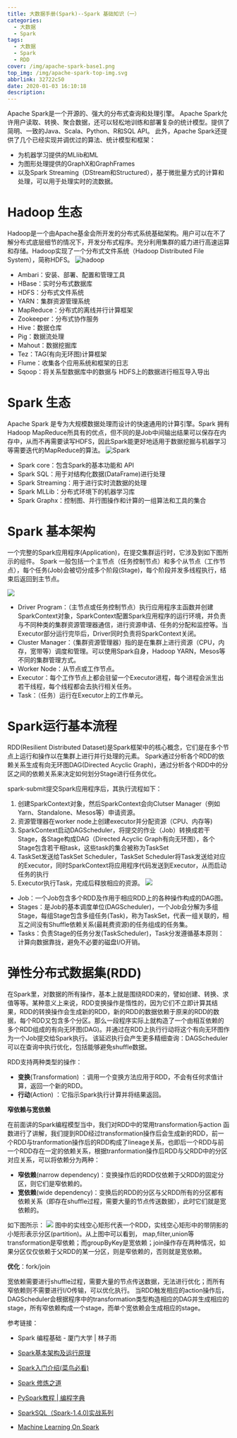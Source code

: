 ```yaml
---
title: 大数据手册(Spark)--Spark 基础知识（一）
categories:
  - 大数据
  - Spark
tags:
  - 大数据
  - Spark
  - RDD
cover: /img/apache-spark-base1.png
top_img: /img/apache-spark-top-img.svg
abbrlink: 32722c50
date: 2020-01-03 16:10:18
description:
---
```


Apache Spark是一个开源的、强大的分布式查询和处理引擎。
Apache Spark允许用户读取、转换、聚合数据，还可以轻松地训练和部署复杂的统计模型。提供了简明、一致的Java、Scala、Python、R和SQL API。
此外，Apache Spark还提供了几个已经实现并调优过的算法、统计模型和框架：

- 为机器学习提供的MLlib和ML
- 为图形处理提供的GraphX和GraphFrames
- 以及Spark Streaming（DStream和Structured），基于微批量方式的计算和处理，可以用于处理实时的流数据。

# Hadoop 生态

Hadoop是一个由Apache基金会所开发的分布式系统基础架构。用户可以在不了解分布式底层细节的情况下，开发分布式程序。充分利用集群的威力进行高速运算和存储。Hadoop实现了一个分布式文件系统（Hadoop Distributed File System），简称HDFS。
![hadoop](https://warehouse-1310574346.cos.ap-shanghai.myqcloud.com/images/common/hadoop-parts.PNG)

- Ambari：安装、部署、配置和管理工具
- HBase：实时分布式数据库
- HDFS：分布式文件系统
- YARN：集群资源管理系统
- MapReduce：分布式的离线并行计算框架
- Zookeeper：分布式协作服务
- Hive：数据仓库
- Pig：数据流处理
- Mahout：数据挖掘库
- Tez：TAG(有向无环图)计算框架
- Flume：收集各个应用系统和框架的日志
- Sqoop：将关系型数据库中的数据与 HDFS上的数据进行相互导入导出

# Spark 生态

Apache Spark 是专为大规模数据处理而设计的快速通用的计算引擎。Spark 拥有Hadoop MapReduce所具有的优点，但不同的是Job中间输出结果可以保存在内存中，从而不再需要读写HDFS，因此Spark能更好地适用于数据挖掘与机器学习等需要迭代的MapReduce的算法。
![Spark](https://warehouse-1310574346.cos.ap-shanghai.myqcloud.com/images/spark/spark-sys.PNG)

- Spark core：包含Spark的基本功能和 API
- Spark SQL：用于对结构化数据(DataFrame)进行处理
- Spark Streaming：用于进行实时流数据的处理
- Spark MLLib：分布式环境下的机器学习库
- Spark Graphx：控制图、并行图操作和计算的一组算法和工具的集合

# Spark 基本架构

一个完整的Spark应用程序(Application)，在提交集群运行时，它涉及到如下图所示的组件。
Spark 一般包括一个主节点（任务控制节点）和多个从节点（工作节点），每个任务(Job)会被切分成多个阶段(Stage)，每个阶段并发多线程执行，结束后返回到主节点。

![](https://warehouse-1310574346.cos.ap-shanghai.myqcloud.com/images/spark/spark-application.png)

- Driver Program：（主节点或任务控制节点）执行应用程序主函数并创建SparkContext对象，SparkContext配置Spark应用程序的运行环境，并负责与不同种类的集群资源管理器通信，进行资源申请、任务的分配和监控等。当Executor部分运行完毕后，Driver同时负责将SparkContext关闭。
- Cluster Manager：（集群资源管理器）指的是在集群上进行资源（CPU，内存，宽带等）调度和管理。可以使用Spark自身，Hadoop YARN，Mesos等不同的集群管理方式。
- Worker Node：从节点或工作节点。
- Executor：每个工作节点上都会驻留一个Executor进程，每个进程会派生出若干线程，每个线程都会去执行相关任务。
- Task：（任务）运行在Executor上的工作单元。


# Spark运行基本流程

RDD(Resilient Distributed Dataset)是Spark框架中的核心概念，它们是在多个节点上运行和操作以在集群上进行并行处理的元素。
Spark通过分析各个RDD的依赖关系生成有向无环图DAG(Directed Acyclic Graph)，通过分析各个RDD中的分区之间的依赖关系来决定如何划分Stage进行任务优化。

spark-submit提交Spark应用程序后，其执行流程如下：
1. 创建SparkContext对象，然后SparkContext会向Clutser Manager（例如Yarn、Standalone、Mesos等）申请资源。
2. 资源管理器在worker node上创建executor并分配资源（CPU、内存等)
3. SparkContext启动DAGScheduler，将提交的作业（Job）转换成若干Stage，各Stage构成DAG（Directed Acyclic Graph有向无环图），各个Stage包含若干相task，这些task的集合被称为TaskSet
4. TaskSet发送给TaskSet Scheduler，TaskSet Scheduler将Task发送给对应的Executor，同时SparkContext将应用程序代码发送到Executor，从而启动任务的执行
5. Executor执行Task，完成后释放相应的资源。
![](https://warehouse-1310574346.cos.ap-shanghai.myqcloud.com/images/spark/spark-submit.png)

- Job：一个Job包含多个RDD及作用于相应RDD上的各种操作构成的DAG图。
- Stages：是Job的基本调度单位(DAGScheduler)，一个Job会分解为多组Stage，每组Stage包含多组任务(Task)，称为TaskSet，代表一组关联的，相互之间没有Shuffle依赖关系(最耗费资源)的任务组成的任务集。
- Tasks：负责Stage的任务分发(TaskScheduler)，Task分发遵循基本原则：计算向数据靠拢，避免不必要的磁盘I/O开销。

# 弹性分布式数据集(RDD)

在Spark里，对数据的所有操作，基本上就是围绕RDD来的，譬如创建、转换、求值等等。某种意义上来说，RDD变换操作是惰性的，因为它们不立即计算其结果，RDD的转换操作会生成新的RDD，新的RDD的数据依赖于原来的RDD的数据，每个RDD又包含多个分区。那么一段程序实际上就构造了一个由相互依赖的多个RDD组成的有向无环图(DAG)。并通过在RDD上执行行动将这个有向无环图作为一个Job提交给Spark执行。
该延迟执行会产生更多精细查询：DAGScheduler可以在查询中执行优化，包括能够避免shuffle数据。

RDD支持两种类型的操作：
-   **变换**(Transformation) ：调用一个变换方法应用于RDD，不会有任何求值计算，返回一个新的RDD。
-   **行动**(Action)  ：它指示Spark执行计算并将结果返回。

**窄依赖与宽依赖**

在前面讲的Spark编程模型当中，我们对RDD中的常用transformation与action 函数进行了讲解，我们提到RDD经过transformation操作后会生成新的RDD，前一个RDD与tranformation操作后的RDD构成了lineage关系，也即后一个RDD与前一个RDD存在一定的依赖关系，根据tranformation操作后RDD与父RDD中的分区对应关系，可以将依赖分为两种：
- **窄依赖**(narrow dependency)：变换操作后的RDD仅依赖于父RDD的固定分区，则它们是窄依赖的。
- **宽依赖**(wide dependency)：变换后的RDD的分区与父RDD所有的分区都有依赖关系（即存在shuffle过程，需要大量的节点传送数据），此时它们就是宽依赖的。

如下图所示：
![](https://warehouse-1310574346.cos.ap-shanghai.myqcloud.com/images/spark/spark-dependency.png)
图中的实线空心矩形代表一个RDD，实线空心矩形中的带阴影的小矩形表示分区(partition)。从上图中可以看到， map,filter,union等transformation是窄依赖；而groupByKey是宽依赖；join操作存在两种情况，如果分区仅仅依赖于父RDD的某一分区，则是窄依赖的，否则就是宽依赖。

**优化**：fork/join

宽依赖需要进行shuffle过程，需要大量的节点传送数据，无法进行优化；而所有窄依赖则不需要进行I/O传输，可以优化执行。
当RDD触发相应的action操作后，DAGScheduler会根据程序中的transformation类型构造相应的DAG并生成相应的stage，所有窄依赖构成一个stage，而单个宽依赖会生成相应的stage。




参考链接：
- Spark 编程基础 - 厦门大学 | 林子雨
- [Spark基本架构及运行原理](https://blog.csdn.net/zxc123e/article/details/79912343)


- [Spark入门介绍(菜鸟必看)](https://blog.csdn.net/Joker992/article/details/50043349)
- [Spark 修炼之道](https://blog.csdn.net/lovehuangjiaju/category_9264349.html)
- [PySpark教程 | 编程字典](http://codingdict.com/article/8880)
- [SparkSQL（Spark-1.4.0)实战系列][sparksql]
- [Machine Learning On Spark][ml]

[sparksql]: https://blog.csdn.net/lovehuangjiaju/article/details/46900585
[ml]: https://blog.csdn.net/lovehuangjiaju/article/details/48297921





